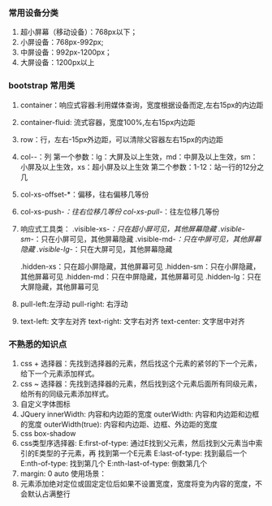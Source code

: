 ### 常用设备分类
1. 超小屏幕（移动设备）：768px以下；
2. 小屏设备：768px-992px;
3. 中屏设备：992px-1200px；
4. 大屏设备：1200px以上

### bootstrap 常用类
1. container：响应式容器:利用媒体查询，宽度根据设备而定,左右15px的内边距
2. container-fluid: 流式容器，宽度100%,左右15px内边距
3. row：行，左右-15px外边距，可以清除父容器左右15px的内边距
4. col-*-*：列
    第一个参数：lg：大屏及以上生效，md：中屏及以上生效，sm：小屏及以上生效，xs：超小屏及以上生效
    第二个参数：1-12：站一行的12分之几
5. col-xs-offset-*：偏移，往右偏移几等份
6. col-xs-push-*：往右位移几等份
  col-xs-pull-*：往左位移几等份
7. 响应式工具类：
    .visible-xs-*：只在超小屏可见，其他屏幕隐藏
    .visible-sm-*：只在小屏可见，其他屏幕隐藏
    .visible-md-*：只在中屏可见，其他屏幕隐藏
    .visible-lg-*：只在大屏可见，其他屏幕隐藏

    .hidden-xs：只在超小屏隐藏，其他屏幕可见
    .hidden-sm：只在小屏隐藏，其他屏幕可见
    .hidden-md：只在中屏隐藏，其他屏幕可见
    .hidden-lg：只在大屏隐藏，其他屏幕可见
8. pull-left:左浮动
   pull-right: 右浮动
9. text-left: 文字左对齐
   text-right: 文字右对齐
   text-center: 文字居中对齐

### 不熟悉的知识点
1. css + 选择器：先找到选择器的元素，然后找这个元素的紧邻的下一个元素，给下一个元素添加样式。
2. css ~ 选择器：先找到选择器的元素，然后找到这个元素后面所有同级元素，给所有的同级元素添加样式。
3. 自定义字体图标
4. JQuery innerWidth: 内容和内边距的宽度
          outerWidth: 内容和内边距和边框的宽度
          outerWidth(true): 内容和内边距、边框、外边距的宽度
5. css box-shadow 
6. css类型序选择器: E:first-of-type: 通过E找到父元素，然后找到父元素当中索引的E类型的子元素，再                                     找到第一个E元素
                   E:last-of-type: 找到最后一个
                   E:nth-of-type: 找到第几个
                   E:nth-last-of-type: 倒数第几个
7. margin: 0 auto 使用场景：
8. 元素添加绝对定位或固定定位后如果不设置宽度，宽度将变为内容的宽度，不会默认占满整行
